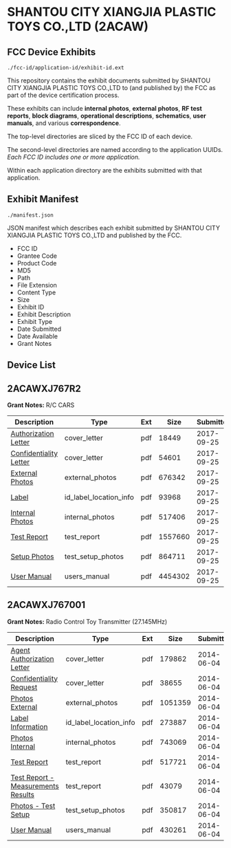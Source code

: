 # SHANTOU CITY XIANGJIA PLASTIC TOYS CO.,LTD (2ACAW)
## FCC Device Exhibits

```
./fcc-id/application-id/exhibit-id.ext
```

This repository contains the exhibit documents submitted by SHANTOU CITY XIANGJIA PLASTIC TOYS CO.,LTD to (and published by) the FCC as part of the device certification process.

These exhibits can include **internal photos**, **external photos**, **RF test reports**, **block diagrams**, **operational descriptions**, **schematics**, **user manuals**, and various **correspondence**.

The top-level directories are sliced by the FCC ID of each device.

The second-level directories are named according to the application UUIDs. *Each FCC ID includes one or more application.*

Within each application directory are the exhibits submitted with that application. 

## Exhibit Manifest

```
./manifest.json
```

JSON manifest which describes each exhibit submitted by SHANTOU CITY XIANGJIA PLASTIC TOYS CO.,LTD and published by the FCC.

- FCC ID
- Grantee Code
- Product Code
- MD5
- Path
- File Extension
- Content Type
- Size
- Exhibit ID
- Exhibit Description
- Exhibit Type
- Date Submitted
- Date Available
- Grant Notes

## Device List
## 2ACAWXJ767R2
**Grant Notes:** R/C CARS

| Description | Type | Ext | Size | Submitted | Available |
| ----------- | ---- | --- | ---- | --------- | --------- |
| [Authorization Letter](2ACAWXJ767R2/12c0936b9588f5eb72f426577068c23d/3579337.pdf) | cover_letter | pdf | 18449 | 2017-09-25 | 2017-09-25 |
| [Confidentiality Letter](2ACAWXJ767R2/12c0936b9588f5eb72f426577068c23d/3579339.pdf) | cover_letter | pdf | 54601 | 2017-09-25 | 2017-09-25 |
| [External Photos](2ACAWXJ767R2/12c0936b9588f5eb72f426577068c23d/3579340.pdf) | external_photos | pdf | 676342 | 2017-09-25 | 2017-09-25 |
| [Label](2ACAWXJ767R2/12c0936b9588f5eb72f426577068c23d/3579344.pdf) | id_label_location_info | pdf | 93968 | 2017-09-25 | 2017-09-25 |
| [Internal Photos](2ACAWXJ767R2/12c0936b9588f5eb72f426577068c23d/3579343.pdf) | internal_photos | pdf | 517406 | 2017-09-25 | 2017-09-25 |
| [Test Report](2ACAWXJ767R2/12c0936b9588f5eb72f426577068c23d/3579349.pdf) | test_report | pdf | 1557660 | 2017-09-25 | 2017-09-25 |
| [Setup Photos](2ACAWXJ767R2/12c0936b9588f5eb72f426577068c23d/3579348.pdf) | test_setup_photos | pdf | 864711 | 2017-09-25 | 2017-09-25 |
| [User Manual](2ACAWXJ767R2/12c0936b9588f5eb72f426577068c23d/3579351.pdf) | users_manual | pdf | 4454302 | 2017-09-25 | 2017-09-25 |
## 2ACAWXJ767001
**Grant Notes:** Radio Control Toy Transmitter (27.145MHz)

| Description | Type | Ext | Size | Submitted | Available |
| ----------- | ---- | --- | ---- | --------- | --------- |
| [Agent Authorization Letter](2ACAWXJ767001/a14aec6d716b4bb15a3a4d0d5e7a4f61/2285095.pdf) | cover_letter | pdf | 179862 | 2014-06-04 | 2014-06-04 |
| [Confidentiality Request](2ACAWXJ767001/a14aec6d716b4bb15a3a4d0d5e7a4f61/2285096.pdf) | cover_letter | pdf | 38655 | 2014-06-04 | 2014-06-04 |
| [Photos External](2ACAWXJ767001/a14aec6d716b4bb15a3a4d0d5e7a4f61/2285090.pdf) | external_photos | pdf | 1051359 | 2014-06-04 | 2014-06-04 |
| [Label Information](2ACAWXJ767001/a14aec6d716b4bb15a3a4d0d5e7a4f61/2285089.pdf) | id_label_location_info | pdf | 273887 | 2014-06-04 | 2014-06-04 |
| [Photos Internal](2ACAWXJ767001/a14aec6d716b4bb15a3a4d0d5e7a4f61/2285091.pdf) | internal_photos | pdf | 743069 | 2014-06-04 | 2014-06-04 |
| [Test Report](2ACAWXJ767001/a14aec6d716b4bb15a3a4d0d5e7a4f61/2285092.pdf) | test_report | pdf | 517721 | 2014-06-04 | 2014-06-04 |
| [Test Report - Measurements Results](2ACAWXJ767001/a14aec6d716b4bb15a3a4d0d5e7a4f61/2285093.pdf) | test_report | pdf | 43079 | 2014-06-04 | 2014-06-04 |
| [Photos - Test Setup](2ACAWXJ767001/a14aec6d716b4bb15a3a4d0d5e7a4f61/2285094.pdf) | test_setup_photos | pdf | 350817 | 2014-06-04 | 2014-06-04 |
| [User Manual](2ACAWXJ767001/a14aec6d716b4bb15a3a4d0d5e7a4f61/2285084.pdf) | users_manual | pdf | 430261 | 2014-06-04 | 2014-06-04 |
